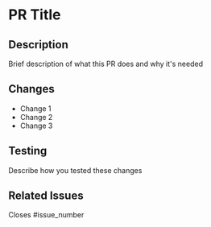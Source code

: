 # PR Title

## Description

Brief description of what this PR does and why it's needed

## Changes

- Change 1
- Change 2
- Change 3

## Testing

Describe how you tested these changes

## Related Issues

Closes #issue_number
